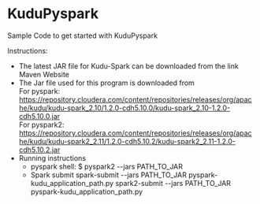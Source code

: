 # KuduPyspark
Sample Code to get started with KuduPyspark

Instructions:
- The latest JAR file for Kudu-Spark can be downloaded from the link Maven Website
- The Jar file used for this program is downloaded from 
<br/>For pyspark:
https://repository.cloudera.com/content/repositories/releases/org/apache/kudu/kudu-spark_2.10/1.2.0-cdh5.10.0/kudu-spark_2.10-1.2.0-cdh5.10.0.jar
<br/>For pyspark2:
https://repository.cloudera.com/content/repositories/releases/org/apache/kudu/kudu-spark2_2.11/1.2.0-cdh5.10.2/kudu-spark2_2.11-1.2.0-cdh5.10.2.jar
- Running instructions
  - pyspark shell:
    $ pyspark2 --jars PATH_TO_JAR
  - Spark submit
    spark-submit --jars PATH_TO_JAR pyspark-kudu_application_path.py
    spark2-submit --jars PATH_TO_JAR pyspark-kudu_application_path.py
